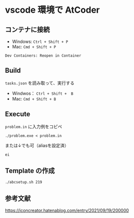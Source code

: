 # vscode 環境で AtCoder

## コンテナに接続

- Windows: `Ctrl + Shift + P`
- Mac: `Cmd + Shift + P`

`Dev Containers: Reopen in Container`

## Build

`tasks.json` を読み取って、実行する

- Windwos： `Ctrl + Shift +  B`
- Mac: `Cmd + Shift + B`

## Execute

`problem.in` に入力例をコピペ

```shell
./problem.exe < problem.in
```

または↓でも可（aliasを設定済）

```shell
ei
```

## Template の作成

```shell
./abcsetup.sh 219
```

## 参考文献

<https://iconcreator.hatenablog.com/entry/2021/09/19/200000>
